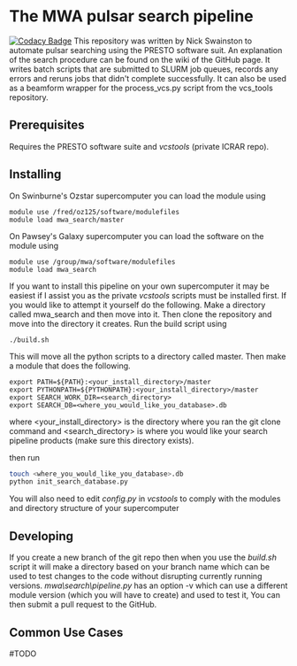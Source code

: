 # The MWA pulsar search pipeline
[![Codacy Badge](https://api.codacy.com/project/badge/Grade/eedca9f0fca94e7cb67b45059eee1da3)](https://www.codacy.com/app/NickSwainston/blindsearch_scripts?utm_source=github.com&amp;utm_medium=referral&amp;utm_content=NickSwainston/blindsearch_scripts&amp;utm_campaign=Badge_Grade)
This repository was written by Nick Swainston to automate pulsar searching using the PRESTO software suit. An explanation of the search procedure can be found on the wiki of the GitHub page. It writes batch scripts that are submitted to SLURM job queues, records any errors and reruns jobs that didn't complete successfully. It can also be used as a beamform wrapper for the process\_vcs.py script from the vcs\_tools repository. 

## Prerequisites

Requires the PRESTO software suite and _vcstools_ (private ICRAR repo).

## Installing

On Swinburne's Ozstar supercomputer you can load the module using
```
module use /fred/oz125/software/modulefiles
module load mwa_search/master
```

On Pawsey's Galaxy supercomputer you can load the software on the module using
```
module use /group/mwa/software/modulefiles
module load mwa_search
```

If you want to install this pipeline on your own supercomputer it may be easiest if I assist you as the private _vcstools_ scripts must be installed first. If you would like to attempt it yourself do the following. Make a directory called mwa\_search and then move into it. Then clone the repository and move into the directory it creates. Run the build script using 
```
./build.sh
```
This will move all the python scripts to a directory called master. Then make a module that does the following.
```
export PATH=${PATH}:<your_install_directory>/master
export PYTHONPATH=${PYTHONPATH}:<your_install_directory>/master
export SEARCH_WORK_DIR=<search_directory>
export SEARCH_DB=<where_you_would_like_you_database>.db
```
where \<your\_install_directory\> is the directory where you ran the git clone command and \<search\_directory\> is where you would like your search pipeline products (make sure this directory exists).

then run
```bash
touch <where_you_would_like_you_database>.db
python init_search_database.py
```
You will also need to edit _config.py_ in _vcstools_ to comply with the modules and directory structure of your supercomputer

## Developing
If you create a new branch of the git repo then when you use the _build.sh_ script it will make a directory based on your branch name which can be used to test changes to the code without disrupting currently running versions. _mwa\search\pipeline.py_ has an option -v which can use a different module version (which you will have to create) and used to test it, You can then submit a pull request to the GitHub.

## Common Use Cases

#TODO
